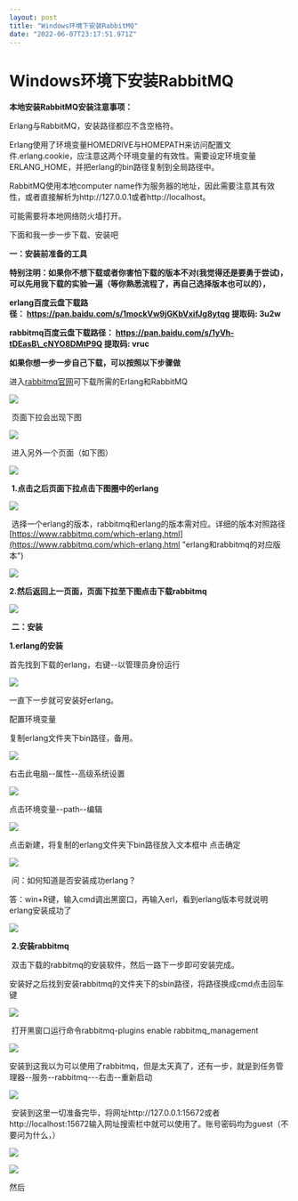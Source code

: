 ```yaml
---
layout: post
title: "Windows环境下安装RabbitMQ"
date: "2022-06-07T23:17:51.971Z"
---
```

Windows环境下安装RabbitMQ
====================

**本地安装RabbitMQ安装注意事项：**

Erlang与RabbitMQ，安装路径都应不含空格符。

Erlang使用了环境变量HOMEDRIVE与HOMEPATH来访问配置文件.erlang.cookie，应注意这两个环境变量的有效性。需要设定环境变量ERLANG\_HOME，并把erlang的bin路径复制到全局路径中。

RabbitMQ使用本地computer name作为服务器的地址，因此需要注意其有效性，或者直接解析为http://127.0.0.1或者http://localhost。

可能需要将本地网络防火墙打开。

下面和我一步一步下载、安装吧

**一：安装前准备的工具**

**特别注明：如果你不想下载或者你害怕下载的版本不对(我觉得还是要勇于尝试)，可以先用我下载的实验一遍（等你熟悉流程了，再自己选择版本也可以的），**

**erlang百度云盘下载路径： https://pan.baidu.com/s/1mockVw9jGKbVxifJg8ytqg 提取码: 3u2w**

**rabbitmq百度云盘下载路径： https://pan.baidu.com/s/1yVh-tDEasB\_cNYO8DMtP9Q 提取码: vruc**

**如果你想一步一步自己下载，可以按照以下步骤做**

进入[rabbitmq官网](https://www.rabbitmq.com/ "rabbitmq官网")可下载所需的Erlang和RabbitMQ

![](https://img2022.cnblogs.com/blog/2697105/202206/2697105-20220607141744228-170137253.png)

 页面下拉会出现下图

![](https://img2022.cnblogs.com/blog/2697105/202206/2697105-20220607141850760-728677351.png)

 进入另外一个页面（如下图）

![](https://img2022.cnblogs.com/blog/2697105/202206/2697105-20220607141935390-1083277080.png)

 **1.点击之后页面下拉点击下图圈中的erlang**

![](https://img2022.cnblogs.com/blog/2697105/202206/2697105-20220607142109817-1760366476.png)

 选择一个erlang的版本，rabbitmq和erlang的版本需对应。详细的版本对照路径[https://www.rabbitmq.com/which-erlang.html](https://www.rabbitmq.com/which-erlang.html "erlang和rabbitmq的对应版本")

![](https://img2022.cnblogs.com/blog/2697105/202206/2697105-20220607142202820-1946112465.png)

**2.然后返回上一页面，页面下拉至下图点击下载rabbitmq**

![](https://img2022.cnblogs.com/blog/2697105/202206/2697105-20220607142543531-1268510194.png)

 **二：安装**

**1.erlang的安装**

首先找到下载的erlang，右键--以管理员身份运行

![](https://img2022.cnblogs.com/blog/2697105/202206/2697105-20220607144049110-1265479399.png)

一直下一步就可安装好erlang。

配置环境变量

复制erlang文件夹下bin路径，备用。

![](https://img2022.cnblogs.com/blog/2697105/202206/2697105-20220607144922877-573136450.png)

右击此电脑--属性--高级系统设置

![](https://img2022.cnblogs.com/blog/2697105/202206/2697105-20220607144435380-1316543524.png)

点击环境变量--path--编辑

![](https://img2022.cnblogs.com/blog/2697105/202206/2697105-20220607144658486-1904040093.png)

点击新建，将复制的erlang文件夹下bin路径放入文本框中 点击确定

![](https://img2022.cnblogs.com/blog/2697105/202206/2697105-20220607144749895-1684234306.png)

 问：如何知道是否安装成功erlang？

答：win+R键，输入cmd调出黑窗口，再输入erl，看到erlang版本号就说明erlang安装成功了

![](https://img2022.cnblogs.com/blog/2697105/202206/2697105-20220607150135297-581761853.png)

 **2.安装rabbitmq**

 双击下载的rabbitmq的安装软件，然后一路下一步即可安装完成。

安装好之后找到安装rabbitmq的文件夹下的sbin路径，将路径换成cmd点击回车键

![](https://img2022.cnblogs.com/blog/2697105/202206/2697105-20220607145633888-670596086.png)

 打开黑窗口运行命令rabbitmq-plugins enable rabbitmq\_management

![](https://img2022.cnblogs.com/blog/2697105/202206/2697105-20220607145905634-559872774.png)

安装到这我以为可以使用了rabbitmq，但是太天真了，还有一步，就是到任务管理器--服务--rabbitmq---右击--重新启动

![](https://img2022.cnblogs.com/blog/2697105/202206/2697105-20220607150549279-1165712097.png)

 安装到这里一切准备完毕，将网址http://127.0.0.1:15672或者http://localhost:15672输入网址搜索栏中就可以使用了。账号密码均为guest（不要问为什么，）

![](https://img2022.cnblogs.com/blog/2697105/202206/2697105-20220607150840047-1110214595.png)

![](https://img2022.cnblogs.com/blog/2697105/202206/2697105-20220607150745659-137285341.png)

然后